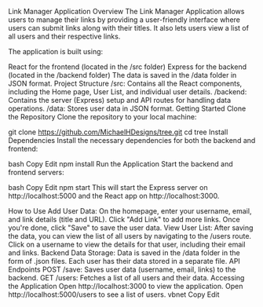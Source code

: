 Link Manager Application
Overview
The Link Manager Application allows users to manage their links by providing a user-friendly interface where users can submit links along with their titles. It also lets users view a list of all users and their respective links.

The application is built using:

React for the frontend (located in the /src folder)
Express for the backend (located in the /backend folder)
The data is saved in the /data folder in JSON format.
Project Structure
/src: Contains all the React components, including the Home page, User List, and individual user details.
/backend: Contains the server (Express) setup and API routes for handling data operations.
/data: Stores user data in JSON format.
Getting Started
Clone the Repository
Clone the repository to your local machine:

git clone https://github.com/MichaelHDesigns/tree.git
cd tree
Install Dependencies
Install the necessary dependencies for both the backend and frontend:

bash
Copy
Edit
npm install
Run the Application
Start the backend and frontend servers:

bash
Copy
Edit
npm start
This will start the Express server on http://localhost:5000 and the React app on http://localhost:3000.

How to Use
Add User Data:
On the homepage, enter your username, email, and link details (title and URL).
Click "Add Link" to add more links.
Once you're done, click "Save" to save the user data.
View User List:
After saving the data, you can view the list of all users by navigating to the /users route.
Click on a username to view the details for that user, including their email and links.
Backend Data Storage:
Data is saved in the /data folder in the form of .json files. Each user has their data stored in a separate file.
API Endpoints
POST /save: Saves user data (username, email, links) to the backend.
GET /users: Fetches a list of all users and their data.
Accessing the Application
Open http://localhost:3000 to view the application.
Open http://localhost:5000/users to see a list of users.
vbnet
Copy
Edit
